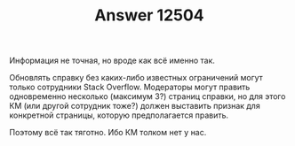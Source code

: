 ﻿---
title: "Answer 12504"
se.owner.user_id: 176217
se.owner.display_name: "αλεχολυτ"
se.owner.link: "https://ru.meta.stackoverflow.com/users/176217/%ce%b1%ce%bb%ce%b5%cf%87%ce%bf%ce%bb%cf%85%cf%84"
se.answer_id: 12504
se.question_id: 12503
se.post_type: answer
se.is_accepted: False
---
<p>Информация не точная, но вроде как всё именно так.</p>
<p>Обновлять справку без каких-либо известных ограничений могут только сотрудники Stack Overflow. Модераторы могут править одновременно несколько (максимум 3?) страниц справки, но для этого КМ (или другой сотрудник тоже?) должен выставить признак для конкретной страницы, которую предполагается править.</p>
<p>Поэтому всё так тяготно. Ибо КМ толком нет у нас.</p>
